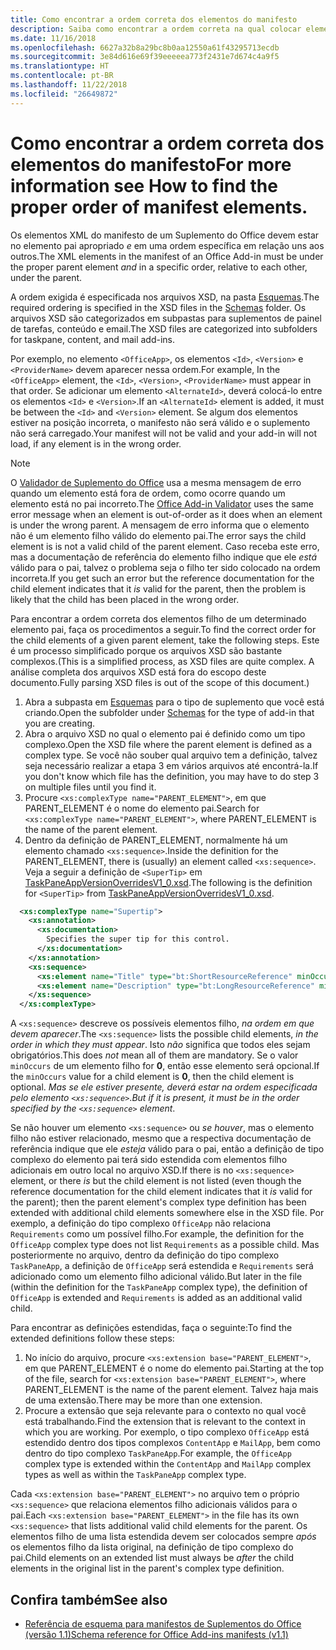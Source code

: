 ```yaml
---
title: Como encontrar a ordem correta dos elementos do manifesto
description: Saiba como encontrar a ordem correta na qual colocar elementos filho em um elemento pai.
ms.date: 11/16/2018
ms.openlocfilehash: 6627a32b8a29bc8b0aa12550a61f43295713ecdb
ms.sourcegitcommit: 3e84d616e69f39eeeeea773f2431e7d674c4a9f5
ms.translationtype: HT
ms.contentlocale: pt-BR
ms.lasthandoff: 11/22/2018
ms.locfileid: "26649872"
---
```

# <a name="how-to-find-the-proper-order-of-manifest-elements"></a><span data-ttu-id="44f1f-103">Como encontrar a ordem correta dos elementos do manifesto</span><span class="sxs-lookup"><span data-stu-id="44f1f-103">For more information see How to find the proper order of manifest elements.</span></span>

<span data-ttu-id="44f1f-104">Os elementos XML do manifesto de um Suplemento do Office devem estar no elemento pai apropriado *e* em uma ordem específica em relação uns aos outros.</span><span class="sxs-lookup"><span data-stu-id="44f1f-104">The XML elements in the manifest of an Office Add-in must be under the proper parent element *and* in a specific order, relative to each other, under the parent.</span></span>

<span data-ttu-id="44f1f-105">A ordem exigida é especificada nos arquivos XSD, na pasta [Esquemas](https://github.com/OfficeDev/office-js-docs-pr/tree/master/docs/overview/schemas).</span><span class="sxs-lookup"><span data-stu-id="44f1f-105">The required ordering is specified in the XSD files in the [Schemas](https://github.com/OfficeDev/office-js-docs-pr/tree/master/docs/overview/schemas) folder.</span></span> <span data-ttu-id="44f1f-106">Os arquivos XSD são categorizados em subpastas para suplementos de painel de tarefas, conteúdo e email.</span><span class="sxs-lookup"><span data-stu-id="44f1f-106">The XSD files are categorized into subfolders for taskpane, content, and mail add-ins.</span></span>

<span data-ttu-id="44f1f-107">Por exemplo, no elemento `<OfficeApp>`, os elementos `<Id>`, `<Version>` e `<ProviderName>` devem aparecer nessa ordem.</span><span class="sxs-lookup"><span data-stu-id="44f1f-107">For example, In the `<OfficeApp>` element, the `<Id>`, `<Version>`, `<ProviderName>` must appear in that order.</span></span> <span data-ttu-id="44f1f-108">Se adicionar um elemento `<AlternateId>`, deverá colocá-lo entre os elementos `<Id>` e `<Version>`.</span><span class="sxs-lookup"><span data-stu-id="44f1f-108">If an `<AlternateId>` element is added, it must be between the `<Id>` and `<Version>` element.</span></span> <span data-ttu-id="44f1f-109">Se algum dos elementos estiver na posição incorreta, o manifesto não será válido e o suplemento não será carregado.</span><span class="sxs-lookup"><span data-stu-id="44f1f-109">Your manifest will not be valid and your add-in will not load, if any element is in the wrong order.</span></span>

> [!NOTE]
> <span data-ttu-id="44f1f-110">O [Validador de Suplemento do Office](/office/dev/add-ins/testing/troubleshoot-manifest?branch=manifest-element-ordering#validate-your-manifest-with-the-office-add-in-validator) usa a mesma mensagem de erro quando um elemento está fora de ordem, como ocorre quando um elemento está no pai incorreto.</span><span class="sxs-lookup"><span data-stu-id="44f1f-110">The [Office Add-in Validator](/office/dev/add-ins/testing/troubleshoot-manifest?branch=manifest-element-ordering#validate-your-manifest-with-the-office-add-in-validator) uses the same error message when an element is out-of-order as it does when an element is under the wrong parent.</span></span> <span data-ttu-id="44f1f-111">A mensagem de erro informa que o elemento não é um elemento filho válido do elemento pai.</span><span class="sxs-lookup"><span data-stu-id="44f1f-111">The error says the child element is is not a valid child of the parent element.</span></span> <span data-ttu-id="44f1f-112">Caso receba este erro, mas a documentação de referência do elemento filho indique que ele *está* válido para o pai, talvez o problema seja o filho ter sido colocado na ordem incorreta.</span><span class="sxs-lookup"><span data-stu-id="44f1f-112">If you get such an error but the reference documentation for the child element indicates that it *is* valid for the parent, then the problem is likely that the child has been placed in the wrong order.</span></span>

<span data-ttu-id="44f1f-113">Para encontrar a ordem correta dos elementos filho de um determinado elemento pai, faça os procedimentos a seguir.</span><span class="sxs-lookup"><span data-stu-id="44f1f-113">To find the correct order for the child elements of a given parent element, take the following steps.</span></span> <span data-ttu-id="44f1f-114">Este é um processo simplificado porque os arquivos XSD são bastante complexos.</span><span class="sxs-lookup"><span data-stu-id="44f1f-114">(This is a simplified process, as XSD files are quite complex.</span></span> <span data-ttu-id="44f1f-115">A análise completa dos arquivos XSD está fora do escopo deste documento.</span><span class="sxs-lookup"><span data-stu-id="44f1f-115">Fully parsing XSD files is out of the scope of this document.)</span></span>

1. <span data-ttu-id="44f1f-116">Abra a subpasta em [Esquemas](https://github.com/OfficeDev/office-js-docs-pr/tree/master/docs/overview/schemas) para o tipo de suplemento que você está criando.</span><span class="sxs-lookup"><span data-stu-id="44f1f-116">Open the subfolder under [Schemas](https://github.com/OfficeDev/office-js-docs-pr/tree/master/docs/overview/schemas) for the type of add-in that you are creating.</span></span> 
2. <span data-ttu-id="44f1f-117">Abra o arquivo XSD no qual o elemento pai é definido como um tipo complexo.</span><span class="sxs-lookup"><span data-stu-id="44f1f-117">Open the XSD file where the parent element is defined as a complex type.</span></span> <span data-ttu-id="44f1f-118">Se você não souber qual arquivo tem a definição, talvez seja necessário realizar a etapa 3 em vários arquivos até encontrá-la.</span><span class="sxs-lookup"><span data-stu-id="44f1f-118">If you don't know which file has the definition, you may have to do step 3 on multiple files until you find it.</span></span>
3. <span data-ttu-id="44f1f-119">Procure `<xs:complexType name="PARENT_ELEMENT">`, em que PARENT_ELEMENT é o nome do elemento pai.</span><span class="sxs-lookup"><span data-stu-id="44f1f-119">Search for `<xs:complexType name="PARENT_ELEMENT">`, where PARENT_ELEMENT is the name of the parent element.</span></span>
4. <span data-ttu-id="44f1f-120">Dentro da definição de PARENT_ELEMENT, normalmente há um elemento chamado `<xs:sequence>`.</span><span class="sxs-lookup"><span data-stu-id="44f1f-120">Inside the definition for the PARENT_ELEMENT, there is (usually) an element called `<xs:sequence>`.</span></span> <span data-ttu-id="44f1f-121">Veja a seguir a definição de `<SuperTip>` em [TaskPaneAppVersionOverridesV1_0.xsd](https://raw.githubusercontent.com/OfficeDev/office-js-docs-pr/master/docs/overview/schemas/taskpane/TaskPaneAppVersionOverridesV1_0.xsd).</span><span class="sxs-lookup"><span data-stu-id="44f1f-121">The following is the definition for `<SuperTip>` from [TaskPaneAppVersionOverridesV1_0.xsd](https://raw.githubusercontent.com/OfficeDev/office-js-docs-pr/master/docs/overview/schemas/taskpane/TaskPaneAppVersionOverridesV1_0.xsd).</span></span>

```xml
  <xs:complexType name="Supertip">
    <xs:annotation>
      <xs:documentation>
        Specifies the super tip for this control.
      </xs:documentation>
    </xs:annotation>
    <xs:sequence>
      <xs:element name="Title" type="bt:ShortResourceReference" minOccurs="1" maxOccurs="1" />
      <xs:element name="Description" type="bt:LongResourceReference" minOccurs="1" maxOccurs="1" />
    </xs:sequence>
  </xs:complexType>
```

<span data-ttu-id="44f1f-122">A `<xs:sequence>` descreve os possíveis elementos filho, *na ordem em que devem aparecer*.</span><span class="sxs-lookup"><span data-stu-id="44f1f-122">The `<xs:sequence>` lists the possible child elements, *in the order in which they must appear*.</span></span> <span data-ttu-id="44f1f-123">Isto *não* significa que todos eles sejam obrigatórios.</span><span class="sxs-lookup"><span data-stu-id="44f1f-123">This does *not* mean all of them are mandatory.</span></span> <span data-ttu-id="44f1f-124">Se o valor `minOccurs` de um elemento filho for **0**, então esse elemento será opcional.</span><span class="sxs-lookup"><span data-stu-id="44f1f-124">If the `minOccurs` value for a child element is **0**, then the child element is optional.</span></span> <span data-ttu-id="44f1f-125">*Mas se ele estiver presente, deverá estar na ordem especificada pelo elemento `<xs:sequence>`*.</span><span class="sxs-lookup"><span data-stu-id="44f1f-125">*But if it is present, it must be in the order specified by the `<xs:sequence>` element*.</span></span>

<span data-ttu-id="44f1f-126">Se não houver um elemento `<xs:sequence>` ou *se houver*, mas o elemento filho não estiver relacionado, mesmo que a respectiva documentação de referência indique que ele *esteja* válido para o pai, então a definição de tipo complexo do elemento pai terá sido estendida com elementos filho adicionais em outro local no arquivo XSD.</span><span class="sxs-lookup"><span data-stu-id="44f1f-126">If there is no `<xs:sequence>` element, or there *is* but the child element is not listed (even though the reference documentation for the child element indicates that it *is* valid for the parent); then the parent element's complex type definition has been extended with additional child elements somewhere else in the XSD file.</span></span> <span data-ttu-id="44f1f-127">Por exemplo, a definição do tipo complexo `OfficeApp` não relaciona `Requirements` como um possível filho.</span><span class="sxs-lookup"><span data-stu-id="44f1f-127">For example, the definition for the `OfficeApp` complex type does not list `Requirements` as a possible child.</span></span> <span data-ttu-id="44f1f-128">Mas posteriormente no arquivo, dentro da definição do tipo complexo `TaskPaneApp`, a definição de `OfficeApp` será estendida e `Requirements` será adicionado como um elemento filho adicional válido.</span><span class="sxs-lookup"><span data-stu-id="44f1f-128">But later in the file (within the definition for the `TaskPaneApp` complex type), the definition of `OfficeApp` is extended and `Requirements` is added as an additional valid child.</span></span>

<span data-ttu-id="44f1f-129">Para encontrar as definições estendidas, faça o seguinte:</span><span class="sxs-lookup"><span data-stu-id="44f1f-129">To find the extended definitions follow these steps:</span></span>

1. <span data-ttu-id="44f1f-130">No início do arquivo, procure `<xs:extension base="PARENT_ELEMENT">`, em que PARENT_ELEMENT é o nome do elemento pai.</span><span class="sxs-lookup"><span data-stu-id="44f1f-130">Starting at the top of the file, search for `<xs:extension base="PARENT_ELEMENT">`, where PARENT_ELEMENT is the name of the parent element.</span></span> <span data-ttu-id="44f1f-131">Talvez haja mais de uma extensão.</span><span class="sxs-lookup"><span data-stu-id="44f1f-131">There may be more than one extension.</span></span>
2. <span data-ttu-id="44f1f-132">Procure a extensão que seja relevante para o contexto no qual você está trabalhando.</span><span class="sxs-lookup"><span data-stu-id="44f1f-132">Find the extension that is relevant to the context in which you are working.</span></span> <span data-ttu-id="44f1f-133">Por exemplo, o tipo complexo `OfficeApp` está estendido dentro dos tipos complexos `ContentApp` e `MailApp`, bem como dentro do tipo complexo `TaskPaneApp`.</span><span class="sxs-lookup"><span data-stu-id="44f1f-133">For example, the `OfficeApp` complex type is extended within the `ContentApp` and `MailApp` complex types as well as within the `TaskPaneApp` complex type.</span></span>

<span data-ttu-id="44f1f-134">Cada `<xs:extension base="PARENT_ELEMENT">` no arquivo tem o próprio `<xs:sequence>` que relaciona elementos filho adicionais válidos para o pai.</span><span class="sxs-lookup"><span data-stu-id="44f1f-134">Each `<xs:extension base="PARENT_ELEMENT">` in the file has its own `<xs:sequence>` that lists additional valid child elements for the parent.</span></span> <span data-ttu-id="44f1f-135">Os elementos filho de uma lista estendida devem ser colocados sempre *após* os elementos filho da lista original, na definição de tipo complexo do pai.</span><span class="sxs-lookup"><span data-stu-id="44f1f-135">Child elements on an extended list must always be *after* the child elements in the original list in the parent's complex type definition.</span></span>

## <a name="see-also"></a><span data-ttu-id="44f1f-136">Confira também</span><span class="sxs-lookup"><span data-stu-id="44f1f-136">See also</span></span>

- [<span data-ttu-id="44f1f-137">Referência de esquema para manifestos de Suplementos do Office (versão 1.1)</span><span class="sxs-lookup"><span data-stu-id="44f1f-137">Schema reference for Office Add-ins manifests (v1.1)</span></span>](../develop/add-in-manifests.md)
